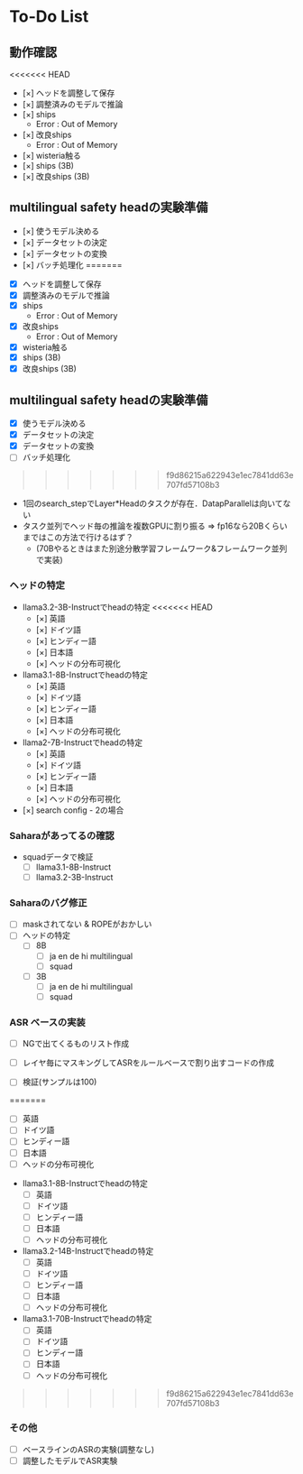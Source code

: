 # To-Do List

## 動作確認
<<<<<<< HEAD
- [×] ヘッドを調整して保存
- [×] 調整済みのモデルで推論
- [×] ships  
  - Error : Out of Memory
- [×] 改良ships  
  - Error : Out of Memory
- [×] wisteria触る
- [×] ships (3B)
- [×] 改良ships (3B)

## multilingual safety headの実験準備
- [×] 使うモデル決める
- [×] データセットの決定 
- [×] データセットの変換
- [×] バッチ処理化 
=======
- [x] ヘッドを調整して保存
- [x] 調整済みのモデルで推論
- [x] ships  
  - Error : Out of Memory
- [x] 改良ships  
  - Error : Out of Memory
- [x] wisteria触る
- [x] ships (3B)
- [x] 改良ships (3B)

## multilingual safety headの実験準備
- [x] 使うモデル決める
- [x] データセットの決定 
- [x] データセットの変換
- [ ] バッチ処理化 
>>>>>>> f9d86215a622943e1ec7841dd63e707fd57108b3
  - 1回のsearch_stepでLayer*Headのタスクが存在．DatapParallelは向いてない   
  - タスク並列でヘッド毎の推論を複数GPUに割り振る ⇒ fp16なら20Bくらいまではこの方法で行けるはず？
    - (70Bやるときはまた別途分散学習フレームワーク&フレームワーク並列で実装)

### ヘッドの特定
- llama3.2-3B-Instructでheadの特定
<<<<<<< HEAD
  - [×] 英語
  - [×] ドイツ語
  - [×] ヒンディー語
  - [×] 日本語
  - [×] ヘッドの分布可視化
- llama3.1-8B-Instructでheadの特定
  - [×] 英語
  - [×] ドイツ語
  - [×] ヒンディー語
  - [×] 日本語
  - [×] ヘッドの分布可視化
- llama2-7B-Instructでheadの特定
  - [×] 英語
  - [×] ドイツ語
  - [×] ヒンディー語
  - [×] 日本語
  - [×] ヘッドの分布可視化
- [×] search config - 2の場合

### Saharaがあってるの確認
- squadデータで検証
  - [ ] llama3.1-8B-Instruct
  - [ ] llama3.2-3B-Instruct

### Saharaのバグ修正
- [ ] maskされてない & ROPEがおかしい
- [ ] ヘッドの特定
  - [ ] 8B
    - [ ] ja en de hi multilingual
    - [ ] squad
  - [ ] 3B
    - [ ] ja en de hi multilingual
    - [ ] squad

### ASR ベースの実装
- [ ] NGで出てくるものリスト作成
- [ ] レイヤ毎にマスキングしてASRをルールベースで割り出すコードの作成
- [ ] 検証(サンプルは100)



=======
  - [ ] 英語
  - [ ] ドイツ語
  - [ ] ヒンディー語
  - [ ] 日本語
  - [ ] ヘッドの分布可視化
- llama3.1-8B-Instructでheadの特定
  - [ ] 英語
  - [ ] ドイツ語
  - [ ] ヒンディー語
  - [ ] 日本語
  - [ ] ヘッドの分布可視化
- llama3.2-14B-Instructでheadの特定
  - [ ] 英語
  - [ ] ドイツ語
  - [ ] ヒンディー語
  - [ ] 日本語
  - [ ] ヘッドの分布可視化
- llama3.1-70B-Instructでheadの特定
  - [ ] 英語
  - [ ] ドイツ語
  - [ ] ヒンディー語
  - [ ] 日本語
  - [ ] ヘッドの分布可視化
>>>>>>> f9d86215a622943e1ec7841dd63e707fd57108b3

### その他
- [ ] ベースラインのASRの実験(調整なし)
- [ ] 調整したモデルでASR実験

